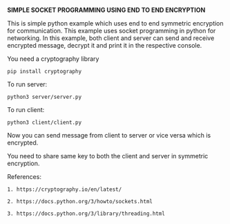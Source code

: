 **SIMPLE SOCKET PROGRAMMING USING END TO END ENCRYPTION**

This is simple python example which uses end to end symmetric encryption for communication. This example uses socket programming in python for networking.
In this example, both client and server can send and receive encrypted message, decrypt it and print it in the respective console.

You need a cryptography library

    pip install cryptography


To run server:

    python3 server/server.py

To run client:

    python3 client/client.py


Now you can send message from client to server or vice versa which is encrypted. 

You need to share same key to both the client and server in symmetric encryption. 

References: 

    1. https://cryptography.io/en/latest/ 
    
    2. https://docs.python.org/3/howto/sockets.html

    3. https://docs.python.org/3/library/threading.html
